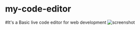 # my-code-editor
#It's a Basic live code editor for web development
![screenshot](https://user-images.githubusercontent.com/111965224/210318217-6a71cc85-4418-4357-8c40-b570c080b90a.png)
